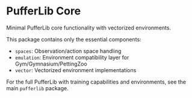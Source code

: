 # PufferLib Core

Minimal PufferLib core functionality with vectorized environments.

This package contains only the essential components:
- `spaces`: Observation/action space handling
- `emulation`: Environment compatibility layer for Gym/Gymnasium/PettingZoo
- `vector`: Vectorized environment implementations

For the full PufferLib with training capabilities and environments, see the main `pufferlib` package.